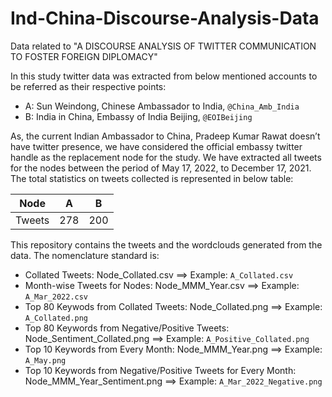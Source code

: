 # Ind-China-Discourse-Analysis-Data
Data related to "A DISCOURSE ANALYSIS OF TWITTER COMMUNICATION TO FOSTER FOREIGN DIPLOMACY"

In this study twitter data was extracted from below mentioned accounts to be referred as their respective points:
  * A: Sun Weindong, Chinese Ambassador to India,  `@China_Amb_India`
  * B: India in China, Embassy of India Beijing, `@EOIBeijing`
  
As, the current Indian Ambassador to China, Pradeep Kumar Rawat doesn’t have twitter presence, we have considered the official embassy twitter handle as the replacement node for the study. We have extracted all tweets for the nodes between the period of May 17, 2022, to December 17, 2021. The total statistics on tweets collected is represented in below table:

| Node    | A     | B     |
| :---:   | :---: | :---: |
| Tweets  | 278   | 200   |

This repository contains the tweets and the wordclouds generated from the data. The nomenclature standard is:
  * Collated Tweets: Node_Collated.csv ==> Example: `A_Collated.csv`
  * Month-wise Tweets for Nodes: Node_MMM_Year.csv ==> Example: `A_Mar_2022.csv`
  * Top 80 Keywods from Collated Tweets: Node_Collated.png ==> Example: `A_Collated.png`
  * Top 80 Keywords from Negative/Positive Tweets: Node_Sentiment_Collated.png ==> Example: `A_Positive_Collated.png`
  * Top 10 Keywords from Every Month: Node_MMM_Year.png ==> Example: `A_May.png`
  * Top 10 Keywords from Negative/Positive Tweets for Every Month: Node_MMM_Year_Sentiment.png ==> Example: `A_Mar_2022_Negative.png`
